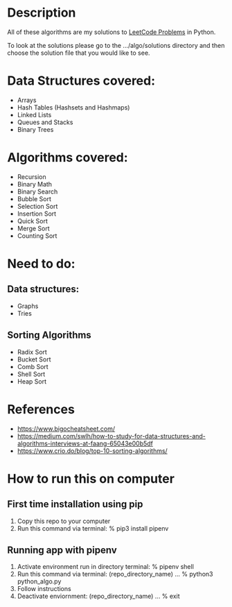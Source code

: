 # Description
All of these algorithms are my solutions to [LeetCode Problems](https://leetcode.com/explore/) in Python.

To look at the solutions please go to the .../algo/solutions directory and then choose the solution file that you would like to see.

# Data Structures covered:
* Arrays
* Hash Tables (Hashsets and Hashmaps)
* Linked Lists
* Queues and Stacks
* Binary Trees

# Algorithms covered:
* Recursion
* Binary Math
* Binary Search
* Bubble Sort
* Selection Sort
* Insertion Sort
* Quick Sort
* Merge Sort
* Counting Sort

# Need to do:
## Data structures:
* Graphs
* Tries

## Sorting Algorithms
* Radix Sort
* Bucket Sort
* Comb Sort
* Shell Sort
* Heap Sort

# References
* https://www.bigocheatsheet.com/
* https://medium.com/swlh/how-to-study-for-data-structures-and-algorithms-interviews-at-faang-65043e00b5df
* https://www.crio.do/blog/top-10-sorting-algorithms/

# How to run this on computer
## First time installation using pip
1. Copy this repo to your computer
2. Run this command via terminal: % pip3 install pipenv

## Running app with pipenv
1. Activate environment run in directory terminal: % pipenv shell
2. Run this command via terminal: (repo_directory_name) ... % python3 python_algo.py
3. Follow instructions
4. Deactivate enviornment: (repo_directory_name) ... % exit
